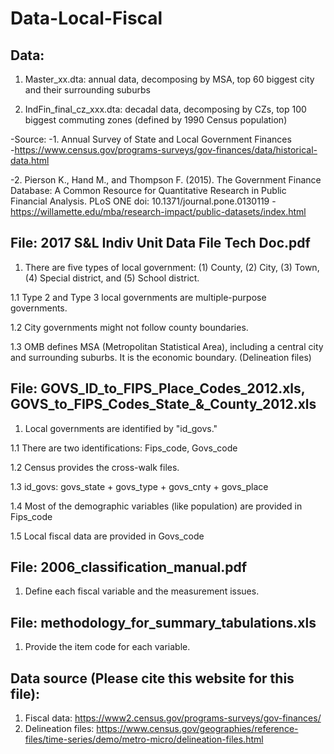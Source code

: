 # Data-Local-Fiscal

## Data: 

1. Master_xx.dta: annual data, decomposing by MSA, top 60 biggest city and their surrounding suburbs

2. IndFin_final_cz_xxx.dta: decadal data, decomposing by CZs, top 100 biggest commuting zones (defined by 1990 Census population)

-Source: 
-1. Annual Survey of State and Local Government Finances  
-https://www.census.gov/programs-surveys/gov-finances/data/historical-data.html

-2. Pierson K., Hand M., and Thompson F. (2015). The Government Finance Database: A Common Resource for Quantitative Research in Public Financial Analysis. PLoS ONE doi: 10.1371/journal.pone.0130119
-https://willamette.edu/mba/research-impact/public-datasets/index.html

## File: 2017 S&L Indiv Unit Data File Tech Doc.pdf

1. There are five types of local government: (1) County, (2) City, (3) Town, (4) Special district, and (5) School district.

1.1 Type 2 and Type 3 local governments are multiple-purpose governments.

1.2 City governments might not follow county boundaries.

1.3 OMB defines MSA (Metropolitan Statistical Area), including a central city and surrounding suburbs. It is the economic boundary. (Delineation files)


## File: GOVS_ID_to_FIPS_Place_Codes_2012.xls, GOVS_to_FIPS_Codes_State_&_County_2012.xls

1. Local governments are identified by "id_govs."

1.1 There are two identifications: Fips_code, Govs_code

1.2 Census provides the cross-walk files.

1.3 id_govs: govs_state + govs_type + govs_cnty + govs_place

1.4 Most of the demographic variables (like population) are provided in Fips_code

1.5 Local fiscal data are provided in Govs_code


## File: 2006_classification_manual.pdf

1. Define each fiscal variable and the measurement issues.


## File: methodology_for_summary_tabulations.xls

1. Provide the item code for each variable.


## Data source (Please cite this website for this file): 
1. Fiscal data: https://www2.census.gov/programs-surveys/gov-finances/
2. Delineation files: https://www.census.gov/geographies/reference-files/time-series/demo/metro-micro/delineation-files.html

